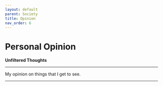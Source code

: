 ```yaml
---
layout: default
parent: Society
title: Opinion
nav_order: 6
---
```


# Personal Opinion

__Unfiltered Thoughts__

---

My opinion on things that I get to see.

---

